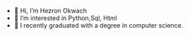 - 👋 Hi, I’m Hezron Okwach
- 👀 I’m interested in Python,Sql, Html
- 🌱 I recently graduated with a degree in computer science.

<!---
hezronokwach/hezronokwach is a ✨ special ✨ repository because its `README.md` (this file) appears on your GitHub profile.
You can click the Preview link to take a look at your changes.
--->
